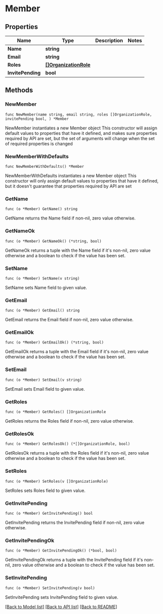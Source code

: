 # Member

## Properties

Name | Type | Description | Notes
------------ | ------------- | ------------- | -------------
**Name** | **string** |  | 
**Email** | **string** |  | 
**Roles** | [**[]OrganizationRole**](OrganizationRole.md) |  | 
**InvitePending** | **bool** |  | 

## Methods

### NewMember

`func NewMember(name string, email string, roles []OrganizationRole, invitePending bool, ) *Member`

NewMember instantiates a new Member object
This constructor will assign default values to properties that have it defined,
and makes sure properties required by API are set, but the set of arguments
will change when the set of required properties is changed

### NewMemberWithDefaults

`func NewMemberWithDefaults() *Member`

NewMemberWithDefaults instantiates a new Member object
This constructor will only assign default values to properties that have it defined,
but it doesn't guarantee that properties required by API are set

### GetName

`func (o *Member) GetName() string`

GetName returns the Name field if non-nil, zero value otherwise.

### GetNameOk

`func (o *Member) GetNameOk() (*string, bool)`

GetNameOk returns a tuple with the Name field if it's non-nil, zero value otherwise
and a boolean to check if the value has been set.

### SetName

`func (o *Member) SetName(v string)`

SetName sets Name field to given value.


### GetEmail

`func (o *Member) GetEmail() string`

GetEmail returns the Email field if non-nil, zero value otherwise.

### GetEmailOk

`func (o *Member) GetEmailOk() (*string, bool)`

GetEmailOk returns a tuple with the Email field if it's non-nil, zero value otherwise
and a boolean to check if the value has been set.

### SetEmail

`func (o *Member) SetEmail(v string)`

SetEmail sets Email field to given value.


### GetRoles

`func (o *Member) GetRoles() []OrganizationRole`

GetRoles returns the Roles field if non-nil, zero value otherwise.

### GetRolesOk

`func (o *Member) GetRolesOk() (*[]OrganizationRole, bool)`

GetRolesOk returns a tuple with the Roles field if it's non-nil, zero value otherwise
and a boolean to check if the value has been set.

### SetRoles

`func (o *Member) SetRoles(v []OrganizationRole)`

SetRoles sets Roles field to given value.


### GetInvitePending

`func (o *Member) GetInvitePending() bool`

GetInvitePending returns the InvitePending field if non-nil, zero value otherwise.

### GetInvitePendingOk

`func (o *Member) GetInvitePendingOk() (*bool, bool)`

GetInvitePendingOk returns a tuple with the InvitePending field if it's non-nil, zero value otherwise
and a boolean to check if the value has been set.

### SetInvitePending

`func (o *Member) SetInvitePending(v bool)`

SetInvitePending sets InvitePending field to given value.



[[Back to Model list]](../README.md#documentation-for-models) [[Back to API list]](../README.md#documentation-for-api-endpoints) [[Back to README]](../README.md)


